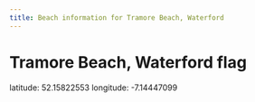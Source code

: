 ```yaml
---
title: Beach information for Tramore Beach, Waterford
---
```

# Tramore Beach, Waterford <span class="material-icons blue-flag">flag</span>

<div class="location-info">latitude: 52.15822553 longitude: -7.14447099</div>
<div></div>